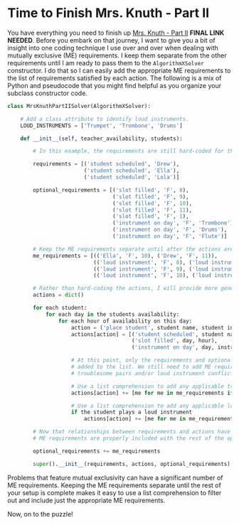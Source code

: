 # Time to Finish Mrs. Knuth - Part II

You have everything you need to finish up [Mrs. Knuth - Part II](https://www.codingame.com/contribute/view/950238e7e8f40105ccd0fd6237bf60c4d25b3) __FINAL LINK NEEDED__. Before you embark on that journey, I want to give you a bit of insight into one coding technique I use over and over when dealing with mutually exclusive (ME) requirements. I keep them separate from the other requirements until I am ready to pass them to the `AlgorithmXSolver` constructor. I do that so I can easily add the appropriate ME requirements to the list of requirements satisfied by each action. The following is a mix of Python and pseudocode that you might find helpful as you organize your subclass constructor code.

```python
class MrsKnuthPartIISolver(AlgorithmXSolver):

    # Add a class attribute to identify loud instruments.
    LOUD_INSTRUMENTS = ['Trumpet', 'Trombone', 'Drums']

    def __init__(self, teacher_availability, students):

        # In this example, the requirements are still hard-coded for the example test case.

        requirements = [('student scheduled', 'Drew'),
                        ('student scheduled', 'Ella'),
                        ('student scheduled', 'Lola')]

        optional_requirements = [('slot filled', 'F', 8),
                                 ('slot filled', 'F', 9),
                                 ('slot filled', 'F', 10),
                                 ('slot filled', 'F', 11),
                                 ('slot filled', 'F', 1),
                                 ('instrument on day', 'F', 'Trombone'),
                                 ('instrument on day', 'F', 'Drums'),
                                 ('instrument on day', 'F', 'Flute')]

        # Keep the ME requirements separate until after the actions are built.
        me_requirements = [(('Ella', 'F', 10), ('Drew', 'F', 11)),
                           (('loud instrument', 'F', 8), ('loud instrument', 'F', 9)),
                           (('loud instrument', 'F', 9), ('loud instrument', 'F', 10)),
                           (('loud instrument', 'F', 10), ('loud instrument', 'F', 11))]

        # Rather than hard-coding the actions, I will provide more generic pseudocode.
        actions = dict()

        for each student:
            for each day in the students availability:
                for each hour of availability on this day:
                    action = ('place student', student name, student instrument, day, hour)
                    actions[action] = [('student scheduled', student name),
                                       ('slot filled', day, hour),
                                       ('instrument on day', day, instrument)]

                    # At this point, only the requirements and optional requirements have been
                    # added to the list. We still need to add ME requirements for potential
                    # troublesome pairs and/or loud instrument conflicts.

                    # Use a list comprehension to add any applicable troublesome pair ME requirements.
                    actions[action] += [me for me in me_requirements if (student name, day, hour) in me]

                    # Use a list comprehension to add any applicable loud instrument ME requirements.
                    if the student plays a loud instrument
                        actions[action] += [me for me in me_requirements if ('loud instrument', day, hour) in me]

        # Now that relationships between requirements and actions have been identified, make sure the
        # ME requirements are properly included with the rest of the optional requirements.

        optional_requirements += me_requirements 

        super().__init__(requirements, actions, optional_requirements)
```

Problems that feature mutual exclusivity can have a significant number of ME requirements. Keeping the ME requirements separate until the rest of your setup is complete makes it easy to use a list comprehension to filter out and include just the appropriate ME requirements.

Now, on to the puzzle!

